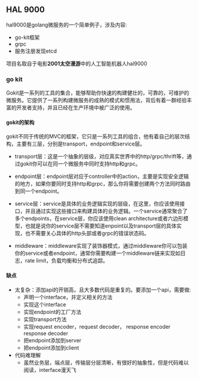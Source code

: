 ## HAL 9000

hal9000是golang微服务的一个简单例子，涉及内容:

* go-kit框架
* grpc
* 服务注册发现etcd

项目名取自于电影**2001太空漫游**中的人工智能机器人hal9000

### go kit
Gokit是一系列的工具的集合，能够帮助你快速的构建健壮的，可靠的，可维护的微服务。它提供了一系列构建微服务的成熟的模式和惯用法，背后有着一群经验丰富的开发者支持，并且已经在生产环境中被广泛的使用。

#### gokit的架构

gokit不同于传统的MVC的框架，它只是一系列工具的组合，他有着自己的层次结构，主要有三层，分别是transport，endpoint和service层。

* transport层：这是一个抽象的层级，对应真实世界中的http/grpc/thrift等，通过gokit你可以在同一个微服务中同时支持http和grpc。

* endpoint层：endpoint层对应于controller中的action，主要是实现安全逻辑的地方，如果你要同时支持http和grpc，那么你将需要创建两个方法同时路由到同一个endpoint。

* service层：service是具体的业务逻辑实现的层级，在这里，你应该使用接口，并且通过实现这些接口来构建具体的业务逻辑。一个service通常聚合了多个endpoints，在service层，你应该使用clean architecture或者六边形模型，也就是说你的service层不需要知道enpoint以及transport层的具体实现，也不需要关心具体的http头部或者grpc的错误状态码。

* middleware：middleware实现了装饰器模式，通过middleware你可以包装你的service或者endpoint，通常你需要构建一个middleware链来实现如日志，rate limit，负载均衡和分布式追踪。

#### 缺点

* 太复杂：添加api的开销高，且大多数代码是重复的。要添加一个api，需要做:
  * 声明一个interface，并定义相关的方法
  * 实现这个interface
  * 实现endpoint的工厂方法
  * 实现transport方法
  * 实现request encoder，request decoder， response encoder response decoder
  * 把endpoint添加到server
  * 把endpoint添加到client
* 代码难理解
  * 虽然业务层，端点层，传输层分层清晰，有很好的抽象性，但是代码难以阅读，interface漫天飞